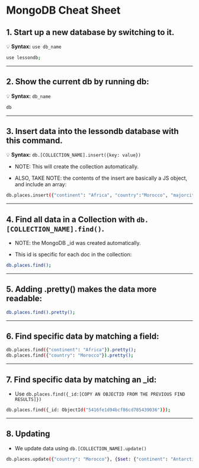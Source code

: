 # MongoDB Cheat Sheet

## 1. Start up a new database by switching to it.

💡 __Syntax:__ `use db_name` 

```bash
use lessondb;
```

---

## 2. Show the current db by running db:

💡 __Syntax:__ `db_name`

```bash
db
```

---

## 3. Insert data into the lessondb database with this command.

💡 __Syntax:__ `db.[COLLECTION_NAME].insert({key: value})`

* NOTE: This will create the collection automatically.

* ALSO, TAKE NOTE: the contents of the insert are basically a JS object, and include an array:

```bash
db.places.insert({"continent": "Africa", "country":"Morocco", "majorcities": ["Casablanca", "Fez", "Marrakech"]});
```

---

## 4. Find all data in a Collection with `db.[COLLECTION_NAME].find()`.

* NOTE: the MongoDB _id was created automatically.

* This id is specific for each doc in the collection:

```bash
db.places.find();
```

---

## 5. Adding .pretty() makes the data more readable:

```bash
db.places.find().pretty();
```

---

## 6. Find specific data by matching a field:

```bash
db.places.find({"continent": "Africa"}).pretty();
db.places.find({"country": "Morocco"}).pretty();
```

---

## 7. Find specific data by matching an _id:

* Use `db.places.find({_id:[COPY AN OBJECTID FROM THE PREVIOUS FIND RESULTS]})`

```bash
db.places.find({_id: ObjectId("5416fe1d94bcf86cd785439036")});
```

---

## 8. Updating

* We update data using `db.[COLLECTION_NAME].update()`

```bash
db.places.update({"country": "Morocco"}, {$set: {"continent": "Antarctica"}});
```

